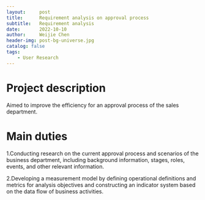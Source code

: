 ```yaml
---
layout:     post
title:      Requirement analysis on approval process
subtitle:   Requirement analysis
date:       2022-10-10
author:     Weijie Chen
header-img: post-bg-universe.jpg
catalog: false
tags:
    - User Research
---
```

# Project description

Aimed to improve the efficiency for an approval process of the sales department.

# Main duties

1.Conducting research on the current approval process and scenarios of the business department, including background information, stages, roles, events, and other relevant information.

2.Developing a measurement model by defining operational definitions and metrics for analysis objectives and constructing an indicator system based on the data flow of business activities.
